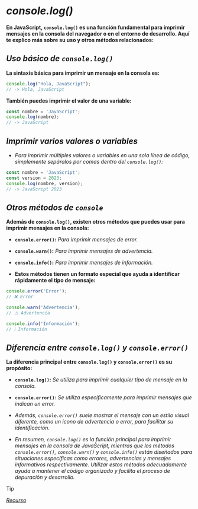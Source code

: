 <!-- Autor: Daniel Benjamin Perez Morales -->
<!-- GitHub: https://github.com/DanielPerezMoralesDev13 -->
<!-- Correo electrónico: danielperezdev@proton.me  -->

# ***console.log()***

**En JavaScript, `console.log()` es una función fundamental para imprimir mensajes en la consola del navegador o en el entorno de desarrollo. Aquí te explico más sobre su uso y otros métodos relacionados:**

## ***Uso básico de `console.log()`***

**La sintaxis básica para imprimir un mensaje en la consola es:**

```javascript
console.log("Hola, JavaScript");
// -> Hola, JavaScript
```

**También puedes imprimir el valor de una variable:**

```javascript
const nombre = 'JavaScript';
console.log(nombre);
// -> JavaScript
```

## ***Imprimir varios valores o variables***

- *Para imprimir múltiples valores o variables en una sola línea de código, simplemente sepáralos por comas dentro del `console.log()`:*

```javascript
const nombre = 'JavaScript';
const version = 2023;
console.log(nombre, version);
// -> JavaScript 2023
```

## ***Otros métodos de `console`***

**Además de `console.log()`, existen otros métodos que puedes usar para imprimir mensajes en la consola:**

- **`console.error()`:** *Para imprimir mensajes de error.*
- **`console.warn()`:** *Para imprimir mensajes de advertencia.*
- **`console.info()`:** *Para imprimir mensajes de información.*

- **Estos métodos tienen un formato especial que ayuda a identificar rápidamente el tipo de mensaje:**

```javascript
console.error('Error');
// ❌ Error

console.warn('Advertencia');
// ⚠️ Advertencia

console.info('Información');
// ℹ️ Información
```

## ***Diferencia entre `console.log()` y `console.error()`***

**La diferencia principal entre `console.log()` y `console.error()` es su propósito:**

- **`console.log()`:** *Se utiliza para imprimir cualquier tipo de mensaje en la consola.*
- **`console.error()`:** *Se utiliza específicamente para imprimir mensajes que indican un error.*

- *Además, `console.error()` suele mostrar el mensaje con un estilo visual diferente, como un icono de advertencia o error, para facilitar su identificación.*

- *En resumen, `console.log()` es la función principal para imprimir mensajes en la consola de JavaScript, mientras que los métodos `console.error()`, `console.warn()` y `console.info()` están diseñados para situaciones específicas como errores, advertencias y mensajes informativos respectivamente. Utilizar estos métodos adecuadamente ayuda a mantener el código organizado y facilita el proceso de depuración y desarrollo.*

> [!TIP]
> *[Recurso](https://www.aprendejavascript.dev/clase/introduccion/console-log "https://www.aprendejavascript.dev/clase/introduccion/console-log")*
